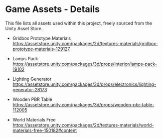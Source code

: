 # Game Assets - Details
This file lists all assets used within this project, freely sourced from the Unity Asset Store.

- Gridbox Prototype Materials
  https://assetstore.unity.com/packages/2d/textures-materials/gridbox-prototype-materials-129127

- Lamps Pack
  https://assetstore.unity.com/packages/3d/props/interior/lamps-pack-19102
	
- Lighting Generator
  https://assetstore.unity.com/packages/3d/props/electronics/lighting-generator-28173

- Wooden PBR Table
  https://assetstore.unity.com/packages/3d/props/wooden-pbr-table-112005
	
- World Materials Free
  https://assetstore.unity.com/packages/2d/textures-materials/world-materials-free-150182#content
